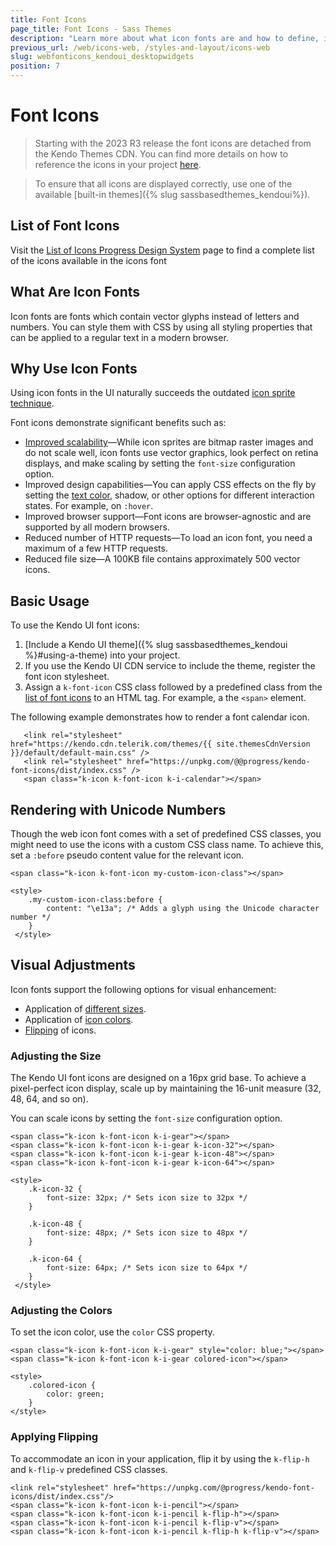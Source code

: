 ```yaml
---
title: Font Icons
page_title: Font Icons - Sass Themes
description: "Learn more about what icon fonts are and how to define, implement, and render the available Kendo UI Font Icons out of the supported list."
previous_url: /web/icons-web, /styles-and-layout/icons-web
slug: webfonticons_kendoui_desktopwidgets
position: 7
---
```


# Font Icons

> Starting with the 2023 R3 release the font icons are detached from the Kendo Themes CDN. You can find more details on how to reference the icons in your project [here](https://www.telerik.com/design-system/docs/foundation/iconography/font-icons/#usage).

> To ensure that all icons are displayed correctly, use one of the available [built-in themes]({% slug sassbasedthemes_kendoui%}).

## List of Font Icons

Visit the [List of Icons Progress Design System](https://www.telerik.com/design-system/docs/foundation/iconography/icon-list/) page to find a complete list of the icons available in the icons font 

## What Are Icon Fonts

Icon fonts are fonts which contain vector glyphs instead of letters and numbers. You can style them with CSS by using all styling properties that can be applied to a regular text in a modern browser.

## Why Use Icon Fonts

Using icon fonts in the UI naturally succeeds the outdated [icon sprite technique](https://developer.mozilla.org/en-US/docs/Web/CSS/CSS_Images/Implementing_image_sprites_in_CSS).

Font icons demonstrate significant benefits such as:

* [Improved scalability](#sizes)&mdash;While icon sprites are bitmap raster images and do not scale well, icon fonts use vector graphics, look perfect on retina displays, and make scaling by setting the `font-size` configuration option.
* Improved design capabilities&mdash;You can apply CSS effects on the fly by setting the [text color](#colors), shadow, or other options for different interaction states. For example, on `:hover`.
* Improved browser support&mdash;Font icons are browser-agnostic and are supported by all modern browsers.
* Reduced number of HTTP requests&mdash;To load an icon font, you need a maximum of a few HTTP requests.
* Reduced file size&mdash;A 100KB file contains approximately 500 vector icons.

## Basic Usage

To use the Kendo UI font icons:

 1. [Include a Kendo UI theme]({% slug sassbasedthemes_kendoui %}#using-a-theme) into your project.
 2. If you use the Kendo UI CDN service to include the theme, register the font icon stylesheet.
 3. Assign a `k-font-icon` CSS class followed by a predefined class from the [list of font icons](#icons-list) to an HTML tag. For example, a the `<span>` element.

 The following example demonstrates how to render a font calendar icon.
 ```
    <link rel="stylesheet" href="https://kendo.cdn.telerik.com/themes/{{ site.themesCdnVersion }}/default/default-main.css" />
    <link rel="stylesheet" href="https://unpkg.com/@@progress/kendo-font-icons/dist/index.css" />
    <span class="k-icon k-font-icon k-i-calendar"></span>
 ```

## Rendering with Unicode Numbers

Though the web icon font comes with a set of predefined CSS classes, you might need to use the icons with a custom CSS class name. To achieve this, set a `:before` pseudo content value for the relevant icon.

```
<span class="k-icon k-font-icon my-custom-icon-class"></span>

<style>
    .my-custom-icon-class:before {
        content: "\e13a"; /* Adds a glyph using the Unicode character number */
    }
 </style>
 ```

## Visual Adjustments

Icon fonts support the following options for visual enhancement:

* Application of [different sizes](#qdjusting-the-size).
* Application of [icon colors](#adjusting-the-colors).
* [Flipping](#applying-flipping) of icons.

### Adjusting the Size

The Kendo UI font icons are designed on a 16px grid base. To achieve a pixel-perfect icon display, scale up by maintaining the 16-unit measure (32, 48, 64, and so on).

You can scale icons by setting the `font-size` configuration option.

```
<span class="k-icon k-font-icon k-i-gear"></span>
<span class="k-icon k-font-icon k-i-gear k-icon-32"></span>
<span class="k-icon k-font-icon k-i-gear k-icon-48"></span>
<span class="k-icon k-font-icon k-i-gear k-icon-64"></span>

<style>
    .k-icon-32 {
        font-size: 32px; /* Sets icon size to 32px */
    }

    .k-icon-48 {
        font-size: 48px; /* Sets icon size to 48px */
    }

    .k-icon-64 {
        font-size: 64px; /* Sets icon size to 64px */
    }
 </style>
 ```

### Adjusting the Colors

To set the icon color, use the `color` CSS property.

```
<span class="k-icon k-font-icon k-i-gear" style="color: blue;"></span>
<span class="k-icon k-font-icon k-i-gear colored-icon"></span>

<style>
    .colored-icon {
        color: green;
    }
</style>
```

### Applying Flipping

To accommodate an icon in your application, flip it by using the `k-flip-h` and `k-flip-v` predefined CSS classes.

```dojo
<link rel="stylesheet" href="https://unpkg.com/@progress/kendo-font-icons/dist/index.css"/>
<span class="k-icon k-font-icon k-i-pencil"></span>
<span class="k-icon k-font-icon k-i-pencil k-flip-h"></span>
<span class="k-icon k-font-icon k-i-pencil k-flip-v"></span>
<span class="k-icon k-font-icon k-i-pencil k-flip-h k-flip-v"></span>
```

<style>
    [data-is-dark='true'] .icons-frame {
        color: #b5c2e3;
        background-color: #11184b;
        border: 2px dashed #1285de;
    }

    .icons-frame {
        width: 100%;
        height: 100%;
        background-color: rgb(248, 248, 248);
        border: 2px dashed rgb(235, 236, 238);
    }
</style>
